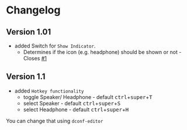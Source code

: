 # Changelog

## Version 1.01

* added Switch for `Show Indicator`.
  * Determines if the icon (e.g. headphone) should be shown or not - Closes [#1](https://github.com/Blackstareye/toggleAudio-blackeyeprojects.de/issues/1)

## Version 1.1

* added `Hotkey functionality`
  * toggle Speaker/ Headphone  - default <kbd>ctrl</kbd>+<kbd>super</kbd>+<kbd>T</kbd>
  * select Speaker  - default <kbd>ctrl</kbd>+<kbd>super</kbd>+<kbd>S</kbd>
  * select Headphone  - default <kbd>ctrl</kbd>+<kbd>super</kbd>+<kbd>H</kbd>

You can change that using `dconf-editor`


